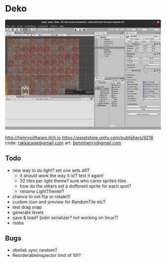 # Deko

![Deko Dungeon Generator](Screenshot.png)

<http://henrysoftware.itch.io>
<https://assetstore.unity.com/publishers/9216>
code: rakkarage@gmail.com
art: benmhenry@gmail.com

## Todo

- new way to do light? set one sets all!?
  - it should work the way it is!? test it again!
  - 32 tiles per light theme? sure who cares sprites tiles
  - how do the others set a dofferent sprite for each spot?
  - rename LightTheme!?
- chance to not flip or rotate!!!
- custom icon and preview for RandomTile etc?
- test drag snap
- generate levels
- save & load? (odin serializer? not working on linux?)
- mobs

## Bugs

- obelisk sync random?
- ReorderableInspector limit of 10!?
